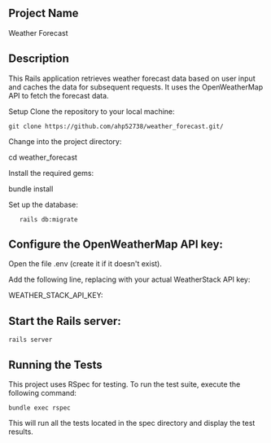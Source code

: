 ## Project Name
Weather Forecast

## Description
This Rails application retrieves weather forecast data based on user input and caches the data for subsequent requests. It uses the OpenWeatherMap API to fetch the forecast data.

Setup
Clone the repository to your local machine:

```git clone https://github.com/ahp52738/weather_forecast.git/```

Change into the project directory:

cd weather_forecast

Install the required gems:

bundle install

Set up the database:

```rails db:create
   rails db:migrate
```


## Configure the OpenWeatherMap API key:

Open the file .env (create it if it doesn't exist).

Add the following line, replacing <your-api-key> with your actual WeatherStack API key:

WEATHER_STACK_API_KEY: <your-api-key>

## Start the Rails server:

```rails server```

## Running the Tests
This project uses RSpec for testing. To run the test suite, execute the following command:

```bundle exec rspec```

This will run all the tests located in the spec directory and display the test results.
